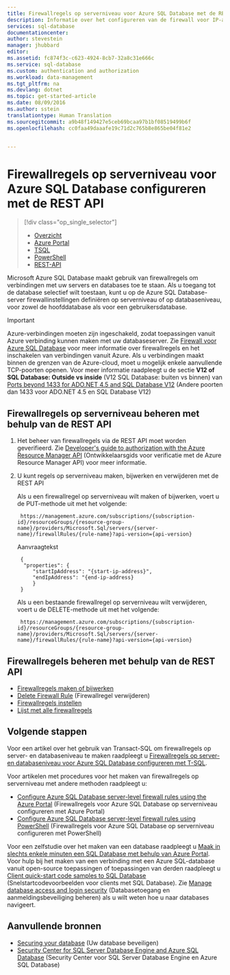 ```yaml
---
title: Firewallregels op serverniveau voor Azure SQL Database met de REST API | Microsoft Docs
description: Informatie over het configureren van de firewall voor IP-adressen die toegang hebben tot Azure SQL-databases.
services: sql-database
documentationcenter: 
author: stevestein
manager: jhubbard
editor: 
ms.assetid: fc874f3c-c623-4924-8cb7-32a8c31e666c
ms.service: sql-database
ms.custom: authentication and authorization
ms.workload: data-management
ms.tgt_pltfrm: na
ms.devlang: dotnet
ms.topic: get-started-article
ms.date: 08/09/2016
ms.author: sstein
translationtype: Human Translation
ms.sourcegitcommit: a9b48f149427e5ceb69bcaa97b1bf08519499b6f
ms.openlocfilehash: cc0faa49daaafe19c71d2c765b8e865be04f81e2


---
```

# <a name="configure-azure-sql-database-server-level-firewall-rules-using-the-rest-api"></a>Firewallregels op serverniveau voor Azure SQL Database configureren met de REST API
> [!div class="op_single_selector"]
> * [Overzicht](sql-database-firewall-configure.md)
> * [Azure Portal](sql-database-configure-firewall-settings.md)
> * [TSQL](sql-database-configure-firewall-settings-tsql.md)
> * [PowerShell](sql-database-configure-firewall-settings-powershell.md)
> * [REST-API](sql-database-configure-firewall-settings-rest.md)
> 
> 

Microsoft Azure SQL Database maakt gebruik van firewallregels om verbindingen met uw servers en databases toe te staan. Als u toegang tot de database selectief wilt toestaan, kunt u op de Azure SQL Database-server firewallinstellingen definiëren op serverniveau of op databaseniveau, voor zowel de hoofddatabase als voor een gebruikersdatabase.

> [!IMPORTANT]
> Azure-verbindingen moeten zijn ingeschakeld, zodat toepassingen vanuit Azure verbinding kunnen maken met uw databaseserver. Zie [Firewall voor Azure SQL Database](sql-database-firewall-configure.md) voor meer informatie over firewallregels en het inschakelen van verbindingen vanuit Azure. Als u verbindingen maakt binnen de grenzen van de Azure-cloud, moet u mogelijk enkele aanvullende TCP-poorten openen. Voor meer informatie raadpleegt u de sectie **V12 of SQL Database: Outside vs inside** (V12 SQL Database: buiten vs binnen) van [Ports beyond 1433 for ADO.NET 4.5 and SQL Database V12](sql-database-develop-direct-route-ports-adonet-v12.md) (Andere poorten dan 1433 voor ADO.NET 4.5 en SQL Database V12)
> 
> 

## <a name="manage-server-level-firewall-rules-through-rest-api"></a>Firewallregels op serverniveau beheren met behulp van de REST API
1. Het beheer van firewallregels via de REST API moet worden geverifieerd. Zie [Developer's guide to authorization with the Azure Resource Manager API](../azure-resource-manager/resource-manager-api-authentication.md) (Ontwikkelaarsgids voor verificatie met de Azure Resource Manager API) voor meer informatie.
2. U kunt regels op serverniveau maken, bijwerken en verwijderen met de REST API
   
    Als u een firewallregel op serverniveau wilt maken of bijwerken, voert u de PUT-methode uit met het volgende:
   
        https://management.azure.com/subscriptions/{subscription-id}/resourceGroups/{resource-group-name}/providers/Microsoft.Sql/servers/{server-name}/firewallRules/{rule-name}?api-version={api-version}
   
    Aanvraagtekst
   
        {
         "properties": { 
            "startIpAddress": "{start-ip-address}", 
            "endIpAddress": "{end-ip-address}
            }
        } 

    Als u een bestaande firewallregel op serverniveau wilt verwijderen, voert u de DELETE-methode uit met het volgende:

        https://management.azure.com/subscriptions/{subscription-id}/resourceGroups/{resource-group-name}/providers/Microsoft.Sql/servers/{server-name}/firewallRules/{rule-name}?api-version={api-version}


## <a name="manage-firewall-rules-using-the-rest-api"></a>Firewallregels beheren met behulp van de REST API
* [Firewallregels maken of bijwerken](https://msdn.microsoft.com/library/azure/mt445501.aspx)
* [Delete Firewall Rule](https://msdn.microsoft.com/library/azure/mt445502.aspx) (Firewallregel verwijderen)
* [Firewallregels instellen](https://msdn.microsoft.com/library/azure/mt445503.aspx)
* [Lijst met alle firewallregels](https://msdn.microsoft.com/library/azure/mt604478.aspx)

## <a name="next-steps"></a>Volgende stappen
Voor een artikel over het gebruik van Transact-SQL om firewallregels op server- en databaseniveau te maken raadpleegt u [Firewallregels op server- en databaseniveau voor Azure SQL Database configureren met T-SQL](sql-database-configure-firewall-settings-tsql.md). 

Voor artikelen met procedures voor het maken van firewallregels op serverniveau met andere methoden raadpleegt u: 

* [Configure Azure SQL Database server-level firewall rules using the Azure Portal](sql-database-configure-firewall-settings.md) (Firewallregels voor Azure SQL Database op serverniveau configureren met Azure Portal)
* [Configure Azure SQL Database server-level firewall rules using PowerShell](sql-database-configure-firewall-settings-powershell.md) (Firewallregels voor Azure SQL Database op serverniveau configureren met PowerShell)

Voor een zelfstudie over het maken van een database raadpleegt u [Maak in slechts enkele minuten een SQL Database met behulp van Azure Portal](sql-database-get-started.md).
Voor hulp bij het maken van een verbinding met een Azure SQL-database vanuit open-source toepassingen of toepassingen van derden raadpleegt u [Client quick-start code samples to SQL Database](https://msdn.microsoft.com/library/azure/ee336282.aspx) (Snelstartcodevoorbeelden voor clients met SQL Database).
Zie [Manage database access and login security](https://msdn.microsoft.com/library/azure/ee336235.aspx) (Databasetoegang en aanmeldingsbeveiliging beheren) als u wilt weten hoe u naar databases navigeert.

## <a name="additional-resources"></a>Aanvullende bronnen
* [Securing your database](sql-database-security-overview.md) (Uw database beveiligen)
* [Security Center for SQL Server Database Engine and Azure SQL Database](https://msdn.microsoft.com/library/bb510589) (Security Center voor SQL Server Database Engine en Azure SQL Database)

<!--Image references-->
[1]: ./media/sql-database-configure-firewall-settings/AzurePortalBrowseForFirewall.png
[2]: ./media/sql-database-configure-firewall-settings/AzurePortalFirewallSettings.png
<!--anchors-->





<!--HONumber=Jan17_HO1-->


